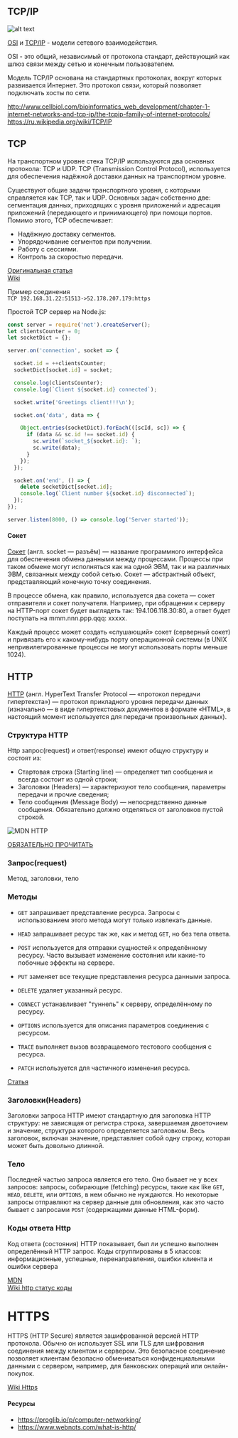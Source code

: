## TCP/IP

![alt text](http://www.cellbiol.com/bioinformatics_web_development/wp-content/uploads/2017/01/tpc-ip-and-osi-model-cellbiol.com_.png)

[OSI](https://ru.wikipedia.org/wiki/Сетевая_модель_OSI) и 
[TCP/IP](https://ru.wikipedia.org/wiki/TCP/IP) - модели сетевого взаимодействия.

OSI - это общий, независимый от протокола стандарт, 
действующий как шлюз связи между сетью и конечным пользователем.

Модель TCP/IP основана на стандартных протоколах, вокруг 
которых развивается Интернет. Это протокол связи, который позволяет 
подключать хосты по сети.

http://www.cellbiol.com/bioinformatics_web_development/chapter-1-internet-networks-and-tcp-ip/the-tcpip-family-of-internet-protocols/
https://ru.wikipedia.org/wiki/TCP/IP

## TCP
На транспортном уровне стека TCP/IP используются два основных протокола: TCP и UDP. 
TCP (Transmission Control Protocol), используется для обеспечения надёжной доставки данных на транспортном уровне.

Существуют общие задачи транспортного уровня, с которыми справляется как TCP, так и UDP. 
Основных задач собственно две: сегментация данных, приходящих с уровня приложений и адресация приложений 
(передающего и принимающего) при помощи портов.
Помимо этого, TCP обеспечивает:
- Надёжную доставку сегментов.
- Упорядочивание сегментов при получении.
- Работу с сессиями.
- Контроль за скоростью передачи.  

[Оригинальная статья](http://ciscotips.ru/tcp)  
[Wiki](https://ru.wikipedia.org/wiki/Transmission_Control_Protocol)


Пример соединения  
```TCP 192.168.31.22:51513->52.178.207.179:https```


Простой TCP сервер на Node.js:
```javascript
const server = require('net').createServer();
let clientsCounter = 0;
let socketDict = {};

server.on('connection', socket => {

  socket.id = ++clientsCounter;
  socketDict[socket.id] = socket;

  console.log(clientsCounter);
  console.log(`Client ${socket.id} connected`);

  socket.write('Greetings client!!!\n');

  socket.on('data', data => {

    Object.entries(socketDict).forEach(([scId, sc]) => {
      if (data && sc.id !== socket.id) {
        sc.write(`socket_${socket.id}: `);
        sc.write(data);
      }
    });
  });

  socket.on('end', () => {
    delete socketDict[socket.id];
    console.log(`Client number ${socket.id} disconnected`);
  });
});

server.listen(8000, () => console.log('Server started'));
```

#### Сокет
[Сокет](https://ru.wikipedia.org/wiki/Сокет_(программный_интерфейс)) (англ. socket — разъём) — 
название программного интерфейса для обеспечения обмена данными между процессами. Процессы при таком обмене могут 
исполняться как на одной ЭВМ, так и на различных ЭВМ, связанных между собой сетью. Сокет — абстрактный объект,
представляющий конечную точку соединения.

В процессе обмена, как правило, используется два сокета — сокет отправителя и сокет получателя. 
Например, при обращении к серверу на HTTP-порт сокет будет выглядеть так: 194.106.118.30:80, а ответ 
будет поступать на mmm.nnn.ppp.qqq: xxxxx.

Каждый процесс может создать «слушающий» сокет (серверный сокет) и привязать его к какому-нибудь порту 
операционной системы (в UNIX непривилегированные процессы не могут использовать порты меньше 1024).

## HTTP

[HTTP](https://ru.wikipedia.org/wiki/HTTP) (англ. HyperText Transfer Protocol — «протокол передачи гипертекста») — 
протокол прикладного уровня передачи данных (изначально — в виде гипертекстовых документов в формате «HTML», в
настоящий момент используется для передачи произвольных данных).

### Структура HTTP
Http запрос(request) и ответ(response) имеют общую структуру и состоят из:
- Стартовая строка (Starting line) — определяет тип сообщения и всегда состоит из одной строки;
- Заголовки (Headers) — характеризуют тело сообщения, параметры передачи и прочие сведения;
- Тело сообщения (Message Body) — непосредственно данные сообщения. Обязательно должно 
отделяться от заголовков пустой строкой.

![MDN HTTP](https://mdn.mozillademos.org/files/13827/HTTPMsgStructure2.png)

[ОБЯЗАТЕЛЬНО ПРОЧИТАТЬ](https://developer.mozilla.org/ru/docs/Web/HTTP/Messages)


### Запрос(request)
Метод, заголовки, тело

### Методы

- ```GET``` запрашивает представление ресурса. Запросы с использованием этого метода 
могут только извлекать данные.

- ```HEAD``` запрашивает ресурс так же, как и метод ```GET```, но без тела ответа.

- ```POST``` используется для отправки сущностей к определённому ресурсу. 
Часто вызывает изменение состояния или какие-то побочные эффекты на сервере.

- ```PUT``` заменяет все текущие представления ресурса данными запроса.

- ```DELETE``` удаляет указанный ресурс.

- ```CONNECT``` устанавливает "туннель" к серверу, определённому по ресурсу.

- ```OPTIONS``` используется для описания параметров соединения с ресурсом.

- ```TRACE``` выполняет вызов возвращаемого тестового сообщения с ресурса.

- ```PATCH``` используется для частичного изменения ресурса.

[Статья](https://developer.mozilla.org/ru/docs/Web/HTTP/Methods)

### Заголовки(Headers)
Заголовки запроса HTTP имеют стандартную для заголовка HTTP структуру: не зависящая от регистра строка, 
завершаемая двоеточием и значение, структура которого определяется заголовком. Весь заголовок, включая значение, 
представляет собой одну строку, которая может быть довольно длинной.


### Тело
Последней частью запроса является его тело. Оно бывает не у всех запросов: запросы, собирающие (fetching) 
ресурсы, такие как like ```GET```, ```HEAD```, ```DELETE```, или ```OPTIONS```, в нем обычно не нуждаются. 
Но некоторые запросы отправляют на сервер данные для обновления, как это часто бывает с запросами ```POST```
(содержащими данные HTML-форм).

### Коды ответа Http
Код ответа (состояния) HTTP показывает, был ли успешно выполнен определённый HTTP запрос. 
Коды сгруппированы в 5 классов: информационные, успешные, перенаправления, ошибки клиента и ошибки сервера

[MDN](https://developer.mozilla.org/ru/docs/Web/HTTP/Status)  
[Wiki http статус коды](https://ru.wikipedia.org/wiki/Список_кодов_состояния_HTTP)


# HTTPS
HTTPS (HTTP Secure) является зашифрованной версией HTTP протокола. Обычно он использует 
SSL или TLS для шифрования соединения между клиентом и сервером. 
Это безопасное соединение позволяет клиентам безопасно обмениваться конфиденциальными данными 
с сервером, например, для банковских операций или онлайн-покупок.

[Wiki Https](https://ru.wikipedia.org/wiki/HTTPS)


#### Ресурсы
- https://proglib.io/p/computer-networking/
- https://www.webnots.com/what-is-http/
